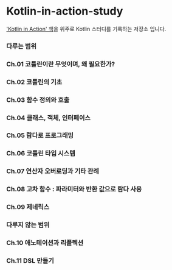 # Kotlin-in-action-study

['Kotlin in Action' 책](http://www.kyobobook.co.kr/product/detailViewKor.laf?mallGb=KOR&ejkGb=KOR&barcode=9791161750712)을 위주로 Kotlin 스터디를 기록하는 저장소 입니다.

### 다루는 범위
### Ch.01 코틀린이란 무엇이며, 왜 필요한가?
### Ch.02 코틀린의 기초
### Ch.03 함수 정의와 호출
### Ch.04 클래스, 객체, 인터페이스
### Ch.05 람다로 프로그래밍
### Ch.06 코틀린 타입 시스템
### Ch.07 연산자 오버로딩과 기타 관례
### Ch.08 고차 함수 : 파라미터와 반환 값으로 람다 사용
### Ch.09 제네릭스

### 다루지 않는 범위
### Ch.10 애노테이션과 리플렉션
### Ch.11 DSL 만들기
